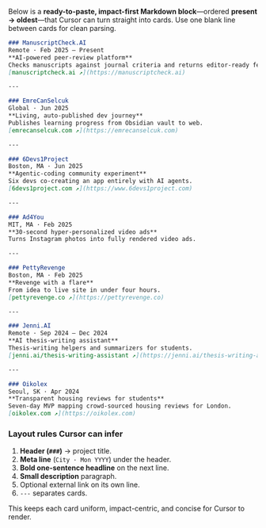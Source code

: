 Below is a **ready-to-paste, impact-first Markdown block**—ordered **present → oldest**—that Cursor can turn straight into cards.
Use one blank line between cards for clean parsing.

```md
### ManuscriptCheck.AI  
Remote · Feb 2025 – Present  
**AI-powered peer-review platform**  
Checks manuscripts against journal criteria and returns editor-ready feedback in minutes.
[manuscriptcheck.ai ↗](https://manuscriptcheck.ai)

---

### EmreCanSelcuk  
Global · Jun 2025  
**Living, auto-published dev journey**  
Publishes learning progress from Obsidian vault to web.
[emrecanselcuk.com ↗](https://emrecanselcuk.com)

---

### 6Devs1Project  
Boston, MA · Jun 2025  
**Agentic-coding community experiment**  
Six devs co-creating an app entirely with AI agents.
[6devs1project.com ↗](https://www.6devs1project.com)

---

### Ad4You  
MIT, MA · Feb 2025  
**30-second hyper-personalized video ads**  
Turns Instagram photos into fully rendered video ads.

---

### PettyRevenge  
Boston, MA · Feb 2025  
**Revenge with a flare**  
From idea to live site in under four hours.
[pettyrevenge.co ↗](https://pettyrevenge.co)

---

### Jenni.AI  
Remote · Sep 2024 – Dec 2024  
**AI thesis-writing assistant**  
Thesis-writing helpers and summarizers for students.
[jenni.ai/thesis-writing-assistant ↗](https://jenni.ai/thesis-writing-assistant)

---

### Oikolex  
Seoul, SK · Apr 2024  
**Transparent housing reviews for students**  
Seven-day MVP mapping crowd-sourced housing reviews for London.
[oikolex.com ↗](https://oikolex.com)
```

### Layout rules Cursor can infer

1. **Header (`###`)** → project title.
2. **Meta line** (`City · Mon YYYY`) under the header.
3. **Bold one-sentence headline** on the next line.
4. **Small description** paragraph.
5. Optional external link on its own line.
6. `---` separates cards.

This keeps each card uniform, impact-centric, and concise for Cursor to render.

